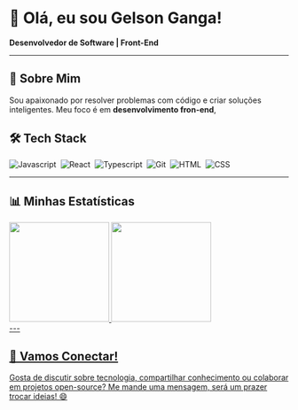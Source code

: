 # 👋 Olá, eu sou Gelson Ganga!

**Desenvolvedor de Software | Front-End**



---

## 🌟 Sobre Mim

Sou apaixonado por resolver problemas com código e criar soluções inteligentes. Meu foco é em **desenvolvimento fron-end**, 
## 🛠️ Tech Stack

![Javascript](https://img.shields.io/badge/-Javascript-05122A?style=flat&logo=Javascript)&nbsp;
![React](https://img.shields.io/badge/-React.Js-05122A?style=flat&logo=react)&nbsp;
![Typescript](https://img.shields.io/badge/-Typescript-05122A?style=flat&logo=typescript)&nbsp;
![Git](https://img.shields.io/badge/-Git-05122A?style=flat&logo=git)&nbsp;
![HTML](https://img.shields.io/badge/-HTML-05122A?style=flat&logo=HTML5)&nbsp;
![CSS](https://img.shields.io/badge/-CSS-05122A?style=flat&logo=CSS3&logoColor=1572B6)&nbsp;

---

## 📊 Minhas Estatísticas 
<div>
  <a href="https://github.com/gelsonganga1">
  <img loading="lazy" height="180em" src="https://github-readme-stats.vercel.app/api/top-langs/?username=gelsonganga1&layout=compact&langs_count=7&theme=dracula"/>
  <img loading="lazy" height="180em" src="https://github-readme-stats.vercel.app/api?username=gelsonganga1&show_icons=true&theme=dracula&include_all_commits=true&count_private=true"/>
</div>
---

## 🤝 Vamos Conectar!

Gosta de discutir sobre tecnologia, compartilhar conhecimento ou colaborar em projetos open-source? Me mande uma mensagem, será um prazer trocar ideias! 😄
